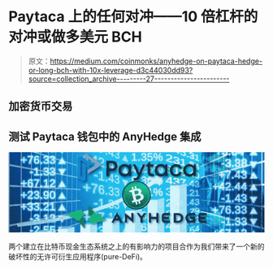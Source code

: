 # Paytaca 上的任何对冲——10 倍杠杆的对冲或做多美元 BCH

> 原文：<https://medium.com/coinmonks/anyhedge-on-paytaca-hedge-or-long-bch-with-10x-leverage-d3c44030dd93?source=collection_archive---------27----------------------->

## 加密货币交易

## 测试 Paytaca 钱包中的 AnyHedge 集成

![](img/06f2100c1dbe11613c9901be6dc55516.png)

两个建立在比特币现金生态系统之上的有影响力的项目合作为我们带来了一个新的破坏性的无许可衍生应用程序(pure-DeFi)。